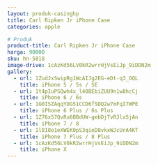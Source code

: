 ```yaml
---
layout: produk-casinghp
title: Carl Ripken Jr iPhone Case
categories: apple

# Produk
product-title: Carl Ripken Jr iPhone Case
harga: 90000
sku: hn-5018
image-drive: 1cAzKd56LV0kR2wrrHjVsEiJp_9iDDN2m
gallery:
  - url: 1ZudJxSwipRg1WcAIJg2EG-eDt-q3_OQL
    title: iPhone 5 / 5s / SE
  - url: 1t4pIuPSQwh4x_l40BEbiZUU9n1w8hcCj
    title: iPhone 6 / 6s
  - url: 1G0ISZAqqYOG51CCD6fSDQ2w7mFqI7WPE
    title: iPhone 6 Plus / 6s Plus
  - url: 1Z76x57QvRu6BBdUW-gebDjTvRJlxSjAn
    title: iPhone 7 / 8
  - url: 1l8I8o1eXWEK0pS3qieD8vkxWJcUrA4KT
    title: iPhone 7 Plus / 8 Plus
  - url: 1cAzKd56LV0kR2wrrHjVsEiJp_9iDDN2m
    title: iPhone X
---
```


